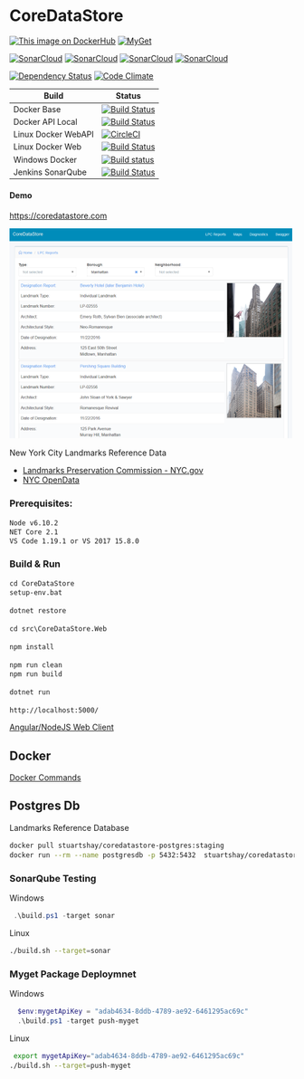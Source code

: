 # CoreDataStore

[![This image on DockerHub](https://img.shields.io/docker/pulls/stuartshay/coredatastore.svg)](https://hub.docker.com/r/stuartshay/coredatastore/) [![MyGet](https://img.shields.io/myget/coredatastore/v/CoreDataStore.Data.Postgre.svg)](https://www.myget.org/feed/Packages/coredatastore)


[![SonarCloud](http://sonar.navigatorglass.com:9000/api/project_badges/measure?project=584273597838fd75ab485e34b353101e0eeebdea&metric=alert_status)](http://sonar.navigatorglass.com:9000/dashboard?id=584273597838fd75ab485e34b353101e0eeebdea) [![SonarCloud](http://sonar.navigatorglass.com:9000/api/project_badges/measure?project=584273597838fd75ab485e34b353101e0eeebdea&metric=reliability_rating)](http://sonar.navigatorglass.com:9000/dashboard?id=584273597838fd75ab485e34b353101e0eeebdea) [![SonarCloud](http://sonar.navigatorglass.com:9000/api/project_badges/measure?project=584273597838fd75ab485e34b353101e0eeebdea&metric=security_rating)](http://sonar.navigatorglass.com:9000/dashboard?id=584273597838fd75ab485e34b353101e0eeebdea) [![SonarCloud](http://sonar.navigatorglass.com:9000/api/project_badges/measure?project=584273597838fd75ab485e34b353101e0eeebdea&metric=sqale_rating)](http://sonar.navigatorglass.com:9000/dashboard?id=584273597838fd75ab485e34b353101e0eeebdea)


[![Dependency Status](https://dependencyci.com/github/stuartshay/CoreDataStore/badge)](https://dependencyci.com/github/stuartshay/CoreDataStore) [![Code Climate](https://codeclimate.com/github/stuartshay/CoreDataStore/badges/gpa.svg)](https://codeclimate.com/github/stuartshay/CoreDataStore)

 Build | Status  
------------ | -------------
Docker Base  | [![Build Status](https://jenkins.navigatorglass.com/buildStatus/icon?job=CoreDataStore-QA/CoreDataStore-base)](https://jenkins.navigatorglass.com/job/CoreDataStore-QA/job/CoreDataStore-base/)
Docker API Local | [![Build Status](https://jenkins.navigatorglass.com/buildStatus/icon?job=CoreDataStore-QA/CoreDataStore-api-local)](https://jenkins.navigatorglass.com/job/CoreDataStore-QA/job/CoreDataStore-api-local/)
Linux Docker WebAPI | [![CircleCI](https://circleci.com/gh/stuartshay/CoreDataStore.svg?style=shield)](https://circleci.com/gh/stuartshay/CoreDataStore)
Linux Docker Web | [![Build Status](https://travis-ci.org/stuartshay/CoreDataStore.svg?branch=master)](https://travis-ci.org/stuartshay/CoreDataStore)
Windows Docker | [![Build status](https://ci.appveyor.com/api/projects/status/4j2ebt69uw0e0wmg/branch/master?svg=true)](https://ci.appveyor.com/project/StuartShay/coredatastore/branch/master)
Jenkins SonarQube | [![Build Status](https://jenkins.navigatorglass.com/buildStatus/icon?job=CoreDataStore/CoreDataStore-sonarqube)](https://jenkins.navigatorglass.com/job/CoreDataStore/job/CoreDataStore-sonarqube/)

#### Demo

https://coredatastore.com         

![](assets/web-coredatastore.png)


New York City Landmarks Reference Data     

- [Landmarks Preservation Commission - NYC.gov](http://www1.nyc.gov/site/lpc/index.page)
- [NYC OpenData](http://opendata.cityofnewyork.us/)   

### Prerequisites:
```
Node v6.10.2
NET Core 2.1
VS Code 1.19.1 or VS 2017 15.8.0
```

### Build & Run

```
cd CoreDataStore
setup-env.bat

dotnet restore

cd src\CoreDataStore.Web

npm install

npm run clean
npm run build

dotnet run

http://localhost:5000/

```

[Angular/NodeJS Web Client](https://github.com/stuartshay/CoreDataStore/tree/master/src/CoreDataStore.Web)

## Docker   

[Docker Commands](docker/README.md)      

## Postgres Db

Landmarks Reference Database    

```bash
docker pull stuartshay/coredatastore-postgres:staging 
docker run --rm --name postgresdb -p 5432:5432  stuartshay/coredatastore-postgres:staging 
```

### SonarQube Testing

Windows

```powershell
 .\build.ps1 -target sonar
```

Linux 

```bash
./build.sh --target=sonar
```

### Myget Package Deploymnet

Windows

```powershell
  $env:mygetApiKey = "adab4634-8ddb-4789-ae92-6461295ac69c"
  .\build.ps1 -target push-myget
```

Linux
 
```bash
 export mygetApiKey="adab4634-8ddb-4789-ae92-6461295ac69c"
./build.sh --target=push-myget
```
